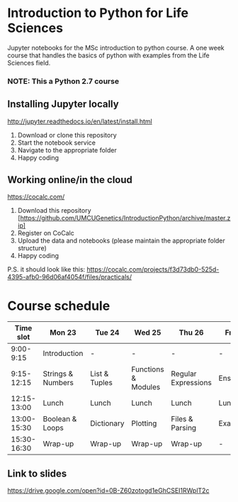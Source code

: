 # Introduction to Python for Life Sciences
Jupyter notebooks for the MSc introduction to python course.
A one week course that handles the basics of python with examples from the Life Sciences field.

### NOTE: This a Python 2.7 course

## Installing Jupyter locally
http://jupyter.readthedocs.io/en/latest/install.html
1. Download or clone this repository
2. Start the notebook service
3. Navigate to the appropriate folder
4. Happy coding

## Working online/in the cloud
https://cocalc.com/
1. Download this repository [https://github.com/UMCUGenetics/IntroductionPython/archive/master.zip]
2. Register on CoCalc
3. Upload the data and notebooks (please maintain the appropriate folder structure)
4. Happy coding

P.S. it should look like this: https://cocalc.com/projects/f3d73db0-525d-4395-afb0-96d06af4054f/files/practicals/

# Course schedule
| Time slot   | Mon 23 | Tue 24 | Wed 25 | Thu 26 | Fri 27 |
| --- | --- | --- | --- | --- | --- |
| 9:00-9:15   | Introduction | - | - | - | - |
| 9:15-12:15  | Strings & Numbers | List & Tuples | Functions & Modules | Regular Expressions | Ensemble |
| 12:15-13:00 | Lunch | Lunch | Lunch | Lunch | Lunch |
| 13:00-15:30 | Boolean & Loops | Dictionary | Plotting | Files & Parsing | Exam |
| 15:30-16:30 | Wrap-up | Wrap-up | Wrap-up | Wrap-up | - | 

## Link to slides
https://drive.google.com/open?id=0B-Z60zotogd1eGhCSEI1RWplT2c
